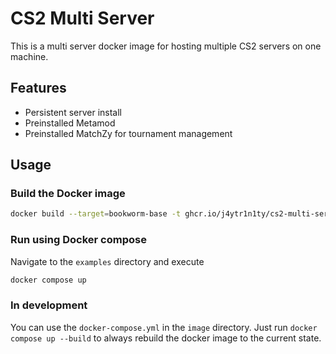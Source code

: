 # CS2 Multi Server

This is a multi server docker image for hosting multiple CS2 servers on one machine.

## Features

- Persistent server install
- Preinstalled Metamod
- Preinstalled MatchZy for tournament management

## Usage

### Build the Docker image

```bash
docker build --target=bookworm-base -t ghcr.io/j4ytr1n1ty/cs2-multi-server:latest
```

### Run using Docker compose

Navigate to the `examples` directory and execute

```bash
docker compose up
```

### In development

You can use the `docker-compose.yml` in the `image` directory. Just run `docker compose up --build` to always rebuild the docker image to the current state.
